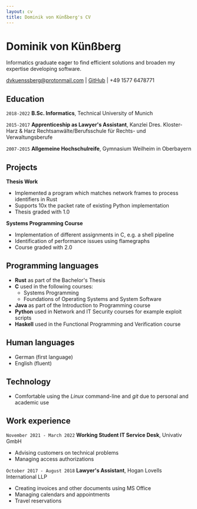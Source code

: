 ```yaml
---
layout: cv
title: Dominik von Künßberg's CV
---
```

# Dominik von Künßberg
Informatics graduate eager to find efficient solutions and broaden my expertise developing software.

<div id="webaddress">
<a href="mailto:dvkuenssberg@protonmail.com">dvkuenssberg@protonmail.com</a> |
<a href="https://github.com/undvikar" target="_blank">GitHub</a>
| +49 1577 6478771
</div>


## Education

`2018-2022`
__B.Sc. Informatics__, Technical University of Munich

`2015-2017`
__Apprenticeship as Lawyer's Assistant__, Kanzlei Dres. Kloster-Harz & Harz Rechtsanwälte/Berufsschule für Rechts- und Verwaltungsberufe

`2007-2015`
__Allgemeine Hochschulreife__, Gymnasium Weilheim in Oberbayern

## Projects

__Thesis Work__
* Implemented a program which matches network frames to process identifiers in Rust
* Supports 10x the packet rate of existing Python implementation
* Thesis graded with 1.0

__Systems Programming Course__
* Implementation of different assignments in C, e.g. a shell pipeline
* Identification of performance issues using flamegraphs
* Course graded with 2.0

## Programming languages
* __Rust__ as part of the Bachelor's Thesis
* __C__ used in the following courses:
    * Systems Programming
    * Foundations of Operating Systems and System Software
* __Java__ as part of the Introduction to Programming course
* __Python__ used in Network and IT Security courses for example exploit scripts
* __Haskell__ used in the Functional Programming and Verification course

## Human languages
* German (first language)
* English (fluent)

## Technology
* Comfortable using the *Linux* command-line and *git* due to personal and  
    academic use

## Work experience
`November 2021 - March 2022`
__Working Student IT Service Desk__, Univativ GmbH
* Advising customers on technical problems
* Managing access authorizations

`October 2017 - August 2018`
__Lawyer's Assistant__, Hogan Lovells International LLP
* Creating invoices and other documents using MS Office
* Managing calendars and appointments
* Travel reservations
